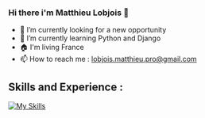 ### Hi there i'm Matthieu Lobjois 👋

- 🔭 I’m currently looking for a new opportunity
- 🌱 I’m currently learning Python and Django
- 🏠 I'm living France
- 📫 How to reach me : lobjois.matthieu.pro@gmail.com

## Skills and Experience : 

[![My Skills](https://skills.thijs.gg/icons?i=react,js,html,css,nodejs,php,python,vscode&theme=light)](https://skills.thijs.gg)

